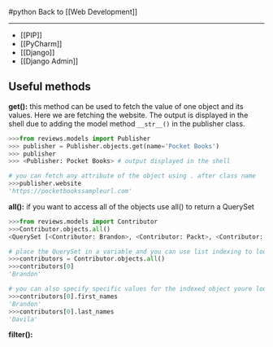 #python
Back to [[Web Development]]
***
- [[PIP]]
-  [[PyCharm]]
- [[Django]]
- [[Django Admin]]
## Useful methods 
**get():** this method can be used to fetch the value of one object and its values. Here we are fetching the website. The output is displayed in the shell due to adding the model method ``__str__()`` in the publisher class.
```python
>>>from reviews.models import Publisher
>>> publisher = Publisher.objects.get(name='Pocket Books')
>>> publisher
>>> <Publisher: Pocket Books> # output displayed in the shell

# you can fetch any attribute of the object using . after class name
>>>publisher.website
'https://pocketbookssampleurl.com'
```

**all():** if you want to access all of the objects use all() to return a QuerySet 
```python
>>>from reviews.models import Contributor
>>>Contributor.objects.all()
<QuerySet [<Contributor: Brandon>, <Contributor: Packt>, <Contributor: Packtp>, <Contributor: Stephen>, <Contributor: Peter>]>

# place the QuerySet in a variable and you can use list indexing to look up a specific value by specifying the index position. 
>>>contributors = Contributor.objects.all()
>>>contributors[0]
'Brandon'

# you can also specify specific values for the indexed object youre looking for.
>>>contributors[0].first_names
'Brandon'
>>>contributors[0].last_names
'Davila'
```

**filter():** 